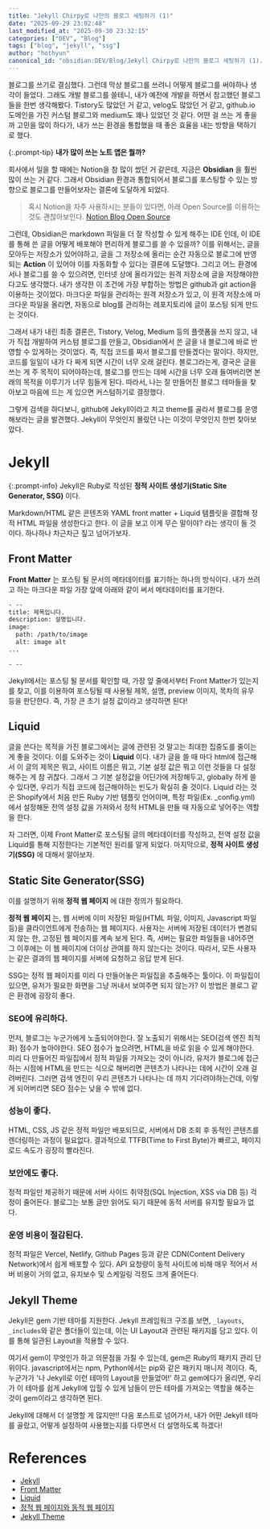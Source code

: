 ```yaml
---
title: "Jekyll Chirpy로 나만의 블로그 세팅하기 (1)"
date: "2025-09-29 23:02:48"
last_modified_at: "2025-09-30 23:32:15"
categories: ["DEV", "Blog"]
tags: ["blog", "jekyll", "ssg"]
author: "hothyun"
canonical_id: "obsidian:DEV/Blog/Jekyll Chirpy로 나만의 블로그 세팅하기 (1).md"
---
```


블로그를 쓰기로 결심했다. 그런데 막상 블로그를 쓰려니 어떻게 블로그를 써야하나 생각이 들었다. 그래도 개발 블로그를 쓸테니, 내가 예전에 개발을 하면서 참고했던 블로그들을 한번 생각해봤다. Tistory도 많았던 거 같고, velog도 많았던 거 같고, github.io 도메인을 가진 커스텀 블로그와 medium도 꽤나 있었던 것 같다. 어떤 걸 쓰는 게 좋을까 고민을 많이 하다가, 내가 쓰는 환경을 통합했을 때 좋은 효율을 내는 방향을 택하기로 했다.

> 
{:.prompt-tip}
 **내가 많이 쓰는 노트 앱은 뭘까?**

회사에서 일을 할 때에는 Notion을 참 많이 썼던 거 같은데, 지금은 **Obsidian** 을 훨씬 많이 쓰는 거 같다. 그래서 Obsidian 환경과 통합되어서 블로그를 포스팅할 수 있는 방향으로 블로그를 만들어보자는 결론에 도달하게 되었다.

> 혹시 Notion을 자주 사용하시는 분들이 있다면, 아래 Open Source를 이용하는 것도 괜찮아보인다.
> [Notion Blog Open Source](https://github.com/morethanmin/morethan-log)

그런데, Obsidian은 markdown 파일을 더 잘 작성할 수 있게 해주는 IDE 인데, 이 IDE를 통해 쓴 글을 어떻게 배포해야 편리하게 블로그를 쓸 수 있을까? 이를 위해서는, 글을 모아두는 저장소가 있어야하고, 글을 그 저장소에 올리는 순간 자동으로 블로그에 반영되는 **Action** 이 있어야 이를 자동화할 수 있다는 결론에 도달했다. 그리고 어느 환경에서나 블로그를 쓸 수 있으려면, 인터넷 상에 올라가있는 원격 저장소에 글을 저장해야한다고도 생각했다. 내가 생각한 이 조건에 가장 부합하는 방법은 github과 git action을 이용하는 것이었다. 마크다운 파일을 관리하는 원격 저장소가 있고, 이 원격 저장소에 마크다운 파일을 올리면, 자동으로 blog를 관리하는 레포지토리에 글이 포스팅 되게 만드는 것이다.

그래서 내가 내린 최종 결론은, Tistory, Velog, Medium 등의 플랫폼을 쓰지 않고, 내가 직접 개발하여 커스텀 블로그를 만들고, Obsidian에서 쓴 글을 내 블로그에 바로 반영할 수 있게하는 것이었다. 즉, 직접 코드를 짜서 블로그를 만들겠다는 말이다. 하지만, 코드를 일일이 내가 다 짜게 되면 시간이 너무 오래 걸린다. 블로그라는게, 결국은 글을 쓰는 게 주 목적이 되어야하는데, 블로그를 만드는 데에 시간을 너무 오래 들여버리면 본래의 목적을 이루기가 너무 힘들게 된다. 따라서, 나는 잘 만들어진 블로그 테마들을 찾아보고 마음에 드는 게 있으면 커스텀하기로 결정했다.

그렇게 검색을 하다보니, github에 Jekyll이라고 치고 theme를 골라서 블로그를 운영해보라는 글을 발견했다. Jekyll이 무엇인지 몰랐던 나는 이것이 무엇인지 한번 찾아보았다.

# Jekyll

> 
{:.prompt-info}
 Jekyll은 Ruby로 작성된 **정적 사이트 생성기(Static Site Generator, SSG)** 이다.

Markdown/HTML 같은 콘텐츠와 YAML front matter + Liquid 템플릿을 결합해 정적 HTML 파일을 생성한다고 한다. 이 글을 보고 이게 무슨 말이야? 라는 생각이 들 것이다. 하나하나 차근차근 짚고 넘어가보자.

## Front Matter

**Front Matter** 는 포스팅 될 문서의 메타데이터를 표기하는 하나의 방식이다. 내가 쓰려고 하는 마크다운 파일 가장 앞에 아래와 같이 써서 메타데이터를 표기한다.

```markdown
- --
title: 제목입니다.
description: 설명입니다.
image:
  path: /path/to/image
  alt: image alt
...

- --
```

Jekyll에서는 포스팅 될 문서를 확인할 때, 가장 앞 줄에서부터 Front Matter가 있는지를 찾고, 이를 이용하여 포스팅될 때 사용될 제목, 설명, preview 이미지, 목차의 유무 등을 판단한다. 즉, 가장 큰 초기 설정 값이라고 생각하면 된다!

## Liquid

글을 쓴다는 목적을 가진 블로그에서는 글에 관련된 것 말고는 최대한 집중도를 줄이는 게 좋을 것이다. 이를 도와주는 것이 **Liquid** 이다. 내가 글을 쓸 때 마다 html에 접근해서 이 글의 제목은 뭐고, 사이트 이름은 뭐고, 기본 설정 값은 뭐고 이런 것들을 다 설정해주는 게 참 귀찮다. 그래서 그 기본 설정값을 어딘가에 저장해두고, globally 하게 쓸 수 있다면, 우리가 직접 코드에 접근해야하는 빈도가 확실히 줄 것이다. Liquid 라는 것은 Shopify에서 처음 만든 Ruby 기반 템플릿 언어이며, 특정 파일(Ex. \_config.yml) 에서 설정해둔 전역 설정 값을 가져와서 정적 HTML을 만들 때 자동으로 넣어주는 역할을 한다.

자 그러면, 이제 Front Matter로 포스팅될 글의 메타데이터를 작성하고, 전역 설정 값을 Liquid를 통해 지정한다는 기본적인 원리를 알게 되었다. 마지막으로, **정적 사이트 생성기(SSG)** 에 대해서 알아보자.

## Static Site Generator(SSG)

이를 설명하기 위해 **정적 웹 페이지** 에 대한 정의가 필요하다.

**정적 웹 페이지** 는, 웹 서버에 이미 저장된 파일(HTML 파일, 이미지, Javascript 파일 등)을 클라이언트에게 전송하는 웹 페이지다. 사용자는 서버에 저장된 데이터가 변경되지 않는 한, 고정된 웹 페이지를 계속 보게 된다. 즉, 서버는 필요한 파일들을 내어주면 그 이후에는 이 웹 페이지에 더이상 관여를 하지 않는다는 것이다. 따라서, 모든 사용자는 같은 결과의 웹 페이지를 서버에 요청하고 응답 받게 된다.

SSG는 정적 웹 페이지를 미리 다 만들어놓은 파일집을 추출해주는 툴이다. 이 파일집이 있으면, 유저가 필요한 화면을 그냥 꺼내서 보여주면 되지 않는가? 이 방법은 블로그 같은 환경에 굉장히 좋다.

### SEO에 유리하다.

먼저, 블로그는 누군가에게 노출되어야한다. 잘 노출되기 위해서는 SEO(검색 엔진 최적화) 점수가 높아야한다. SEO 점수가 높으려면, HTML을 바로 읽을 수 있게 해야한다. 미리 다 만들어진 파일집에서 정적 파일을 가져오는 것이 아니라, 유저가 블로그에 접근하는 시점에 HTML을 만드는 식으로 해버리면 콘텐츠가 나타나는 데에 시간이 오래 걸려버린다. 그러면 검색 엔진이 우리 콘텐츠가 나타나는 데 까지 기다려야하는건데, 이렇게 되어버리면 SEO 점수는 낮을 수 밖에 없다.

### 성능이 좋다.

HTML, CSS, JS 같은 정적 파일만 배포되므로, 서버에서 DB 조회 후 동적인 콘텐츠를 렌더링하는 과정이 필요없다. 결과적으로 TTFB(Time to First Byte)가 빠르고, 페이지 로드 속도가 굉장히 빨라진다.

### 보안에도 좋다.

정적 파일만 제공하기 때문에 서버 사이드 취약점(SQL Injection, XSS via DB 등) 걱정이 줄어든다. 블로그는 보통 글만 읽어도 되기 때문에 동적 서버를 유지할 필요가 없다.

### 운영 비용이 절감된다.

정적 파일은 Vercel, Netlify, Github Pages 등과 같은 CDN(Content Delivery Network)에서 쉽게 배포할 수 있다. API 요청량이 동적 사이트에 비해 매우 적어서 서버 비용이 거의 없고, 유지보수 및 스케일링 걱정도 크게 줄어든다.

## Jekyll Theme

Jekyll은 gem 기반 테마를 지원한다. Jekyll 프레임워크 구조를 보면, `_layouts`, `_includes`와 같은 폴더들이 있는데, 이는 UI Layout과 관련된 패키지를 담고 있다. 이를 통해 일관된 Layout을 적용할 수 있다.

여기서 gem이 무엇인가 하고 의문점을 가질 수 있는데, gem은 Ruby의 패키지 관리 단위이다. javascript에서는 npm, Python에서는 pip와 같은 패키지 매니저 격이다. 즉, 누군가가 '나 Jekyll로 이런 테마의 Layout을 만들었어!' 하고 gem에다가 올리면, 우리가 이 테마를 쉽게 Jekyll에 입힐 수 있게 남들이 만든 테마를 가져오는 역할을 해주는 것이 gem이라고 생각하면 된다.

Jekyll에 대해서 더 설명할 게 많지만!! 다음 포스트로 넘어가서, 내가 어떤 Jekyll 테마를 골랐고, 어떻게 설정하여 사용했는지를 다루면서 더 설명하도록 하겠다!

# References

- [Jekyll](https://jekyllrb.com/)
- [Front Matter](https://jekyllrb.com/docs/front-matter/)
- [Liquid](https://jekyllrb.com/docs/liquid/)
- [정적 웹 페이지와 동적 웹 페이지](https://velog.io/@dyunge_100/WEB-%EC%A0%95%EC%A0%81-%EC%9B%B9-%ED%8E%98%EC%9D%B4%EC%A7%80%EC%99%80-%EB%8F%99%EC%A0%81-%EC%9B%B9-%ED%8E%98%EC%9D%B4%EC%A7%80)
- [Jekyll Theme](https://jekyllrb.com/docs/themes)

